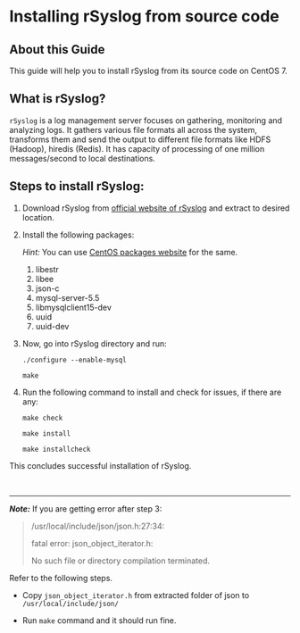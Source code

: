 # Installing rSyslog from source code

## About this Guide
This guide will help you to install rSyslog from its source code on CentOS 7.

## What is rSyslog?
`rSyslog` is a log management server focuses on gathering, monitoring and analyzing logs. It gathers various file formats all across the system, transforms them and send the output to different file formats like HDFS (Hadoop), hiredis (Redis). It has capacity of processing of one million messages/second to local destinations.

## Steps to install rSyslog:
1. Download rSyslog from [official website of rSyslog](https://www.rsyslog.com/files/download/rsyslog/rsyslog-8.2106.0.tar.gz) and extract to desired location.

2. Install the following packages:
  
    *Hint:* You can use [CentOS packages website](https://centos.pkgs.org/7/centos-x86_64/) for the same.

   1. libestr
   2. libee 
   3. json-c
   4. mysql-server-5.5
   5. libmysqlclient15-dev
   6. uuid
   7. uuid-dev


3. Now, go into rSyslog directory and run:

    ```
    ./configure --enable-mysql
    ```
    ```
    make
    ```
4. Run the following command to install and check for issues, if there are any: 
   ```
   make check
   ``` 
   ```
   make install
   ``` 
   ```
   make installcheck
   ```
  This concludes successful installation of rSyslog.

<br>

---
***Note:*** If you are getting error after step 3:

  > /usr/local/include/json/json.h:27:34: 
  >
  > fatal error: json_object_iterator.h:
  >
  > No such file or directory compilation terminated.


Refer to the following steps.

- Copy `json_object_iterator.h` from extracted folder of json to `/usr/local/include/json/`

- Run `make` command and it should run fine.